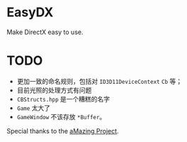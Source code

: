 # EasyDX
Make DirectX easy to use.

# TODO

* 更加一致的命名规则，包括对 `ID3D11DeviceContext` `Cb` 等；
* 目前光照的处理方式有问题
* `CBStructs.hpp` 是一个糟糕的名字
* `Game` 太大了
* `GameWindow` 不该存放 `*Buffer`。

Special thanks to the [aMazing Project](https://github.com/AntiMoron/aMazing).